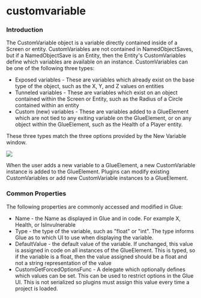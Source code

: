 # customvariable

### Introduction

The CustomVariable object is a variable directly contained inside of a Screen or entity. CustomVariables are not contained in NamedObjectSaves, but if a NamedObjectSave is an Entity, then the Entity's CustomVariables define which variables are available on an instance. CustomVariables can be one of the following three types:

* Exposed variables - These are variables which already exist on the base type of the object, such as the X, Y, and Z values on entities
* Tunneled variables - These are variables which exist on an object contained within the Screen or Entity, such as the Radius of a Circle contained within an entity
* Custom (new) variables - These are variables added to a GlueElement which are not tied to any exiting variable on the GlueElement, or on any object within the GlueElement, such as the Health of a Player entity.

These three types match the three options provided by the New Variable window.

![](../../../media/2023-04-img\_6445f9ab03d5c.png)

When the user adds a new variable to a GlueElement, a new CustomVariable instance is added to the GlueElement. Plugins can modify existing CustomVariables or add new CustomVariable instances to a GlueElement.

### Common Properties

The following properties are commonly accessed and modified in Glue:

* Name - the Name as displayed in Glue and in code. For example X, Health, or IsInvulnerable
* Type - the type of the variable, such as "float" or "int". The type informs Glue as to which UI to use when displaying the variable.
* DefaultValue - the default value of the variable. If unchanged, this value is assigned in code on all instances of the GlueElement. This is typed, so if the variable is a float, then the value assigned should be a float and not a string representation of the value
* CustomGetForcedOptionsFunc - A delegate which optionally defines which values can be set. This can be used to restrict options in the Glue UI. This is not serialized so plugins must assign this value every time a project is loaded.

&#x20; &#x20;
